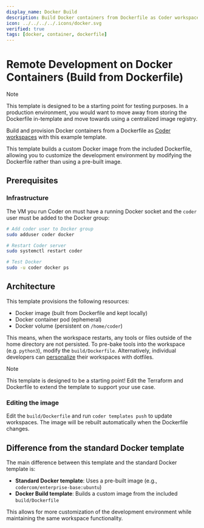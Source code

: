 ```yaml
---
display_name: Docker Build
description: Build Docker containers from Dockerfile as Coder workspaces
icon: ../../../../.icons/docker.svg
verified: true
tags: [docker, container, dockerfile]
---
```


# Remote Development on Docker Containers (Build from Dockerfile)

> [!NOTE]
> This template is designed to be a starting point for testing purposes.
> In a production environment, you would want to move away from storing the Dockerfile in-template and move towards using a centralized image registry.

Build and provision Docker containers from a Dockerfile as [Coder workspaces](https://coder.com/docs/workspaces) with this example template.

This template builds a custom Docker image from the included Dockerfile, allowing you to customize the development environment by modifying the Dockerfile rather than using a pre-built image.

<!-- TODO: Add screenshot -->

## Prerequisites

### Infrastructure

The VM you run Coder on must have a running Docker socket and the `coder` user must be added to the Docker group:

```sh
# Add coder user to Docker group
sudo adduser coder docker

# Restart Coder server
sudo systemctl restart coder

# Test Docker
sudo -u coder docker ps
```

## Architecture

This template provisions the following resources:

- Docker image (built from Dockerfile and kept locally)
- Docker container pod (ephemeral)
- Docker volume (persistent on `/home/coder`)

This means, when the workspace restarts, any tools or files outside of the home directory are not persisted. To pre-bake tools into the workspace (e.g. `python3`), modify the `build/Dockerfile`. Alternatively, individual developers can [personalize](https://coder.com/docs/dotfiles) their workspaces with dotfiles.

> [!NOTE]
> This template is designed to be a starting point! Edit the Terraform and Dockerfile to extend the template to support your use case.

### Editing the image

Edit the `build/Dockerfile` and run `coder templates push` to update workspaces. The image will be rebuilt automatically when the Dockerfile changes.

## Difference from the standard Docker template

The main difference between this template and the standard Docker template is:

- **Standard Docker template**: Uses a pre-built image (e.g., `codercom/enterprise-base:ubuntu`)
- **Docker Build template**: Builds a custom image from the included `build/Dockerfile`

This allows for more customization of the development environment while maintaining the same workspace functionality.
